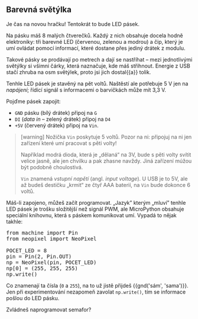 
## Barevná světýlka

Je čas na novou hračku!
Tentokrát to bude LED pásek.

Na pásku máš 8 malých čtverečků.
Každý z nich obsahuje docela hodně elektroniky:
tři barevné LED (červenou, zelenou a modrou)
a čip, který je umí ovládat pomocí informací,
které dostane přes jediný drátek z modulu.

Takové pásky se prodávají po metrech a dají se
nastříhat – mezi jednotlivými světýlky si všimni čárky,
která naznačuje, kde máš střihnout.
Energie z USB stačí zhruba na osm světýlek, proto jsi jich dostal{{a}} tolik.

Tenhle LED pásek je stavěný na pět voltů. Naštěstí ale potřebuje 5 V jen
na <em>napájení</em>; řídící signál s informacemi o barvičkách může mít 3,3 V.

Pojďme pásek zapojit:

* `GND` pásku (bílý drátek) připoj na `G`
* `DI` (*data in* – zelený drátek) připoj na `D4`
* `+5V` (červený drátek) připoj na `Vin`.

> [warning]
> Nožička `Vin` poskytuje 5 voltů.
> Pozor na ni: připojuj na ni jen zařízení které umí pracovat s pěti volty!
>
> Například modrá dioda, která je „dělaná“ na 3V, bude s pěti volty svítit
> velice jasně, ale jen chvilku a pak zhasne navždy.
> Jiná zařízení múžou být podobně choulostivá.
>
> `Vin` znamená *vstupní napětí* (angl. *input voltage*).
> U USB je to 5V, ale až budeš destičku „krmit“ ze čtyř AAA baterií,
> na `Vin` bude dokonce 6 voltů.

Máš-li zapojeno, můžeš začít programovat.
„Jazyk” kterým „mluví” tenhle LED pásek je trošku
složitější než signál PWM, ale MicroPython obsahuje
speciální knihovnu, která s páskem komunikovat umí.
Vypadá to nějak takhle:


<pre>
from machine import Pin
from neopixel import NeoPixel

POCET_LED = 8
pin = Pin(2, Pin.OUT)
np = NeoPixel(pin, POCET_LED)
np<span class="highlight-nocolor">[0]</span> = (<span class="highlight-red">255</span>, <span class="highlight-green">255</span>, <span class="highlight-blue">255</span>)
np.write()
</pre>


Co znamenají ta čísla (`0` a `255`), na to už jistě přijdeš {{gnd('sám', 'sama')}}.
Jen při experimentování nezapomeň zavolat
`np.write()`, tím se informace pošlou do LED pásku.

Zvládneš naprogramovat semafor?
